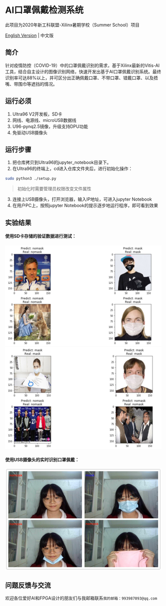# AI口罩佩戴检测系统
此项目为2020年新工科联盟-Xilinx暑期学校（Summer School）项目

[English Version](README.md) | 中文版
## 简介
​		针对疫情防控（COVID-19）中的口罩佩戴识别的需求，基于Xilinx最新的Vitis-AI工具，结合自主设计的图像识别网络，快速开发出基于AI口罩佩戴识别系统。最终识别率可达88%以上，并可区分出正确佩戴口罩、不带口罩、错戴口罩、以及捂嘴、带围巾等遮挡的情况。
## 运行必须

1. Ultra96 V2开发板，SD卡
2. 网线、电源线、microUSB数据线
3. U96-pynq2.5镜像，升级支持DPU功能
4. 免驱动USB摄像头

## 运行步骤

1. 把仓库拷贝到Ultra96的jupyter_notebook目录下。
2. 在Ultra96的终端上，cd进入仓库文件夹后，进行初始化操作：
``` bash
sudo python3 ./setup.py
```
> 初始化时需要管理员权限改变文件属性
3. 连接上USB摄像头，打开浏览器，输入IP地址，可进入jupyter Notebook
4. 在用户PC上，按照jupyter Notebook的提示逐步地运行程序，即可看到效果

## 实验结果

#### 使用SD卡存储的验证数据进行测试：

![result1](image/result1.jpg)
![result2](image/result2.jpg)

#### 使用USB摄像头的实时识别口罩佩戴：
![result3](image/result3.png)

## 问题反馈与交流

欢迎各位爱好AI和FPGA设计的朋友们与我邮箱联系`我的邮箱：993987093@qq.com`

